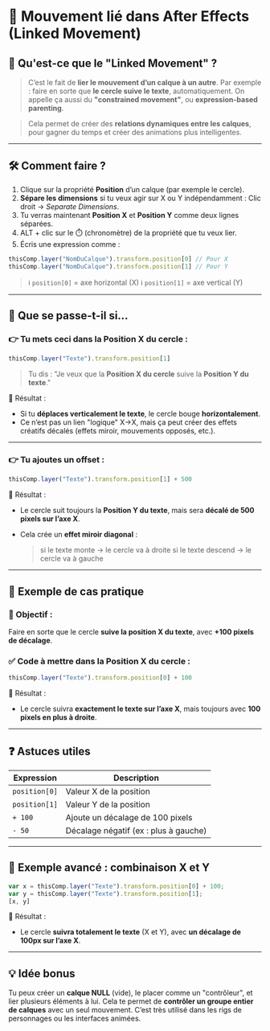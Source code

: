 # 🔗 Mouvement lié dans After Effects (Linked Movement)

## 🧠 Qu'est-ce que le "Linked Movement" ?

> C’est le fait de **lier le mouvement d’un calque à un autre**.
> Par exemple : faire en sorte que **le cercle suive le texte**, automatiquement.
> On appelle ça aussi du **"constrained movement"**, ou **expression-based parenting**.

> Cela permet de créer des **relations dynamiques entre les calques**, pour gagner du temps et créer des animations plus intelligentes.

---

## 🛠️ Comment faire ?

1. Clique sur la propriété **Position** d’un calque (par exemple le cercle).
2. **Sépare les dimensions** si tu veux agir sur X ou Y indépendamment :
   Clic droit → *Separate Dimensions*.
3. Tu verras maintenant **Position X** et **Position Y** comme deux lignes séparées.
4. ALT + clic sur le ⏱️ (chronomètre) de la propriété que tu veux lier.
5. Écris une expression comme :

```js
thisComp.layer("NomDuCalque").transform.position[0] // Pour X
thisComp.layer("NomDuCalque").transform.position[1] // Pour Y
```

> ℹ️ `position[0]` = axe horizontal (X)
> ℹ️ `position[1]` = axe vertical (Y)

---

## 🧪 Que se passe-t-il si...

### 👉 Tu mets ceci dans la **Position X** du cercle :

```js
thisComp.layer("Texte").transform.position[1]
```

> Tu dis :
> "Je veux que la **Position X du cercle** suive la **Position Y du texte**."

🧠 Résultat :

* Si tu **déplaces verticalement le texte**, le cercle bouge **horizontalement**.
* Ce n’est pas un lien "logique" X→X, mais ça peut créer des effets créatifs décalés (effets miroir, mouvements opposés, etc.).

---

### 👉 Tu ajoutes un **offset** :

```js
thisComp.layer("Texte").transform.position[1] + 500
```

🧠 Résultat :

* Le cercle suit toujours la **Position Y du texte**, mais sera **décalé de 500 pixels sur l’axe X**.
* Cela crée un **effet miroir diagonal** :

  > si le texte monte → le cercle va à droite
  > si le texte descend → le cercle va à gauche

---

## 🎯 Exemple de cas pratique

### 🎈 Objectif :

Faire en sorte que le cercle **suive la position X du texte**, avec **+100 pixels de décalage**.

### ✅ Code à mettre dans la **Position X** du cercle :

```js
thisComp.layer("Texte").transform.position[0] + 100
```

🧠 Résultat :

* Le cercle suivra **exactement le texte sur l’axe X**, mais toujours avec **100 pixels en plus à droite**.

---

## ❓ Astuces utiles

| Expression    | Description                           |
| ------------- | ------------------------------------- |
| `position[0]` | Valeur X de la position               |
| `position[1]` | Valeur Y de la position               |
| `+ 100`       | Ajoute un décalage de 100 pixels      |
| `- 50`        | Décalage négatif (ex : plus à gauche) |

---

## 🧱 Exemple avancé : combinaison X et Y

```js
var x = thisComp.layer("Texte").transform.position[0] + 100;
var y = thisComp.layer("Texte").transform.position[1];
[x, y]
```

🧠 Résultat :

* Le cercle **suivra totalement le texte** (X et Y), avec **un décalage de 100px sur l’axe X**.

---

## 💡 Idée bonus

Tu peux créer un **calque NULL** (vide), le placer comme un "contrôleur", et lier plusieurs éléments à lui.
Cela te permet de **contrôler un groupe entier de calques** avec un seul mouvement.
C’est très utilisé dans les rigs de personnages ou les interfaces animées.
